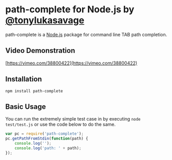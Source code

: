 # path-complete for Node.js by [@tonylukasavage](https://twitter.com/#!/tonylukasavage)

path-complete is a [Node.js](http://nodejs.org/) package for command line TAB path completion. 

## Video Demonstration

[https://vimeo.com/38800422](https://vimeo.com/38800422)

## Installation

`npm install path-complete`

## Basic Usage

You can run the extremely simple test case in by executing `node test/test.js` or use the code below to do the same.

```javascript
var pc = require('path-complete');
pc.getPathFromStdin(function(path) {
	console.log('');
	console.log('path: ' + path);
});
```